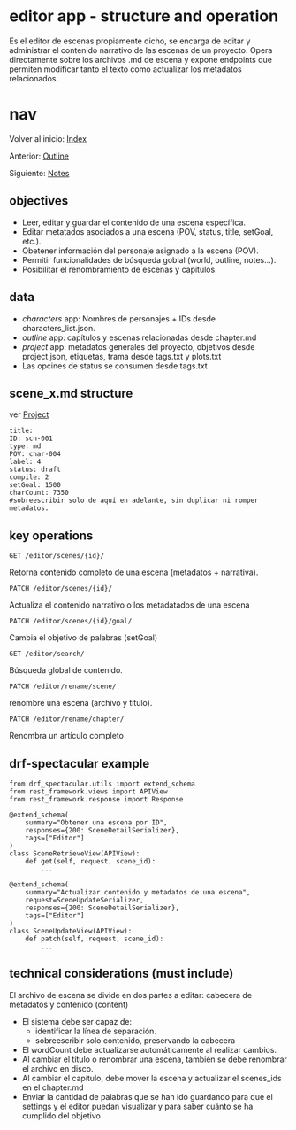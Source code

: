 # editor app - structure and operation

Es el editor de escenas propiamente dicho, se encarga de editar y administrar el contenido narrativo de las escenas de un proyecto. Opera directamente sobre los archivos .md de escena y expone endpoints que permiten modificar tanto el texto como actualizar los metadatos relacionados.

# nav
Volver al inicio:
[Index](index.md)

Anterior:
[Outline](outline.md)

Siguiente:
[Notes](notes.md)

## objectives
- Leer, editar y guardar el contenido de una escena específica.
- Editar metatados asociados a una escena (POV, status, title, setGoal, etc.).
- Obetener información del personaje asignado a la escena (POV).
- Permitir funcionalidades de búsqueda goblal (world, outline, notes...).
- Posibilitar el renombramiento de escenas y capítulos.

## data
- *characters* app: Nombres de personajes + IDs desde characters_list.json.
- *outline* app: capítulos y escenas relacionadas desde chapter.md
- *project* app: metadatos generales del proyecto, objetivos desde project.json, etiquetas, trama desde tags.txt y plots.txt
- Las opcines de status se consumen desde tags.txt

## scene_x.md structure
ver [Project](project.md)

    title: 
    ID: scn-001
    type: md
    POV: char-004
    label: 4
    status: draft
    compile: 2
    setGoal: 1500
    charCount: 7350
    #sobreescribir solo de aquí en adelante, sin duplicar ni romper metadatos.

## key operations

    GET /editor/scenes/{id}/
Retorna contenido completo de una escena (metadatos + narrativa).

    PATCH /editor/scenes/{id}/
Actualiza el contenido narrativo o los metadatados de una escena

    PATCH /editor/scenes/{id}/goal/ 
Cambia el objetivo de palabras (setGoal)

    GET /editor/search/ 
Búsqueda global de contenido.

    PATCH /editor/rename/scene/ 
renombre una escena (archivo y título).

    PATCH /editor/rename/chapter/ 
Renombra un artículo completo


## drf-spectacular example
    from drf_spectacular.utils import extend_schema
    from rest_framework.views import APIView
    from rest_framework.response import Response

    @extend_schema(
        summary="Obtener una escena por ID",
        responses={200: SceneDetailSerializer},
        tags=["Editor"]
    )
    class SceneRetrieveView(APIView):
        def get(self, request, scene_id):
            ...

    @extend_schema(
        summary="Actualizar contenido y metadatos de una escena",
        request=SceneUpdateSerializer,
        responses={200: SceneDetailSerializer},
        tags=["Editor"]
    )
    class SceneUpdateView(APIView):
        def patch(self, request, scene_id):
            ...

## technical considerations (must include)
El archivo de escena se divide en dos partes a editar: cabecera de metadatos y contenido (content)
- El sistema debe ser capaz de:
    - identificar la línea de separación.
    - sobreescribir solo contenido, preservando la cabecera
- El wordCount debe actualizarse automáticamente al realizar cambios.
- Al cambiar el título o renombrar una escena, también se debe renombrar el archivo en disco.
- Al cambiar el capítulo, debe mover la escena y actualizar el scenes_ids en el chapter.md
- Enviar la cantidad de palabras que se han ido guardando para que el settings y el editor puedan visualizar y para saber cuánto se ha cumplido del objetivo

